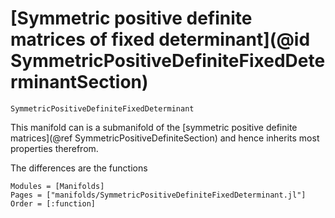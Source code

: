 # [Symmetric positive definite matrices of fixed determinant](@id SymmetricPositiveDefiniteFixedDeterminantSection)

```@docs
SymmetricPositiveDefiniteFixedDeterminant
```

This manifold can is a submanifold of the [symmetric positive definite matrices](@ref SymmetricPositiveDefiniteSection) and hence inherits most properties therefrom.

The differences are the functions

```@autodocs
Modules = [Manifolds]
Pages = ["manifolds/SymmetricPositiveDefiniteFixedDeterminant.jl"]
Order = [:function]
```
